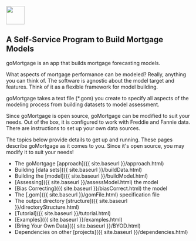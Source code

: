 
<div style="text-align: left;">
  <img src="{{ site.baseurl }}/images/vee1c.png" width="50" height="50" />
</div>

## A Self-Service Program to Build Mortgage Models

goMortgage is an app that builds mortgage forecasting models.

What aspects of mortgage performance can be modeled? Really, anything you can think of.  The software
is agnostic about the model target and features. Think of it as a flexible framework for model building.

goMortgage takes a text file (*.gom) you create to specify all aspects of the modeling process
from building datasets to model assessment.

Since goMortgage is open source, goMortgage can be modified to suit your needs.
Out of the box, it is configured to work with Freddie and Fannie data. There are
instructions to set up your own data sources. 

The topics below provide details to get up and running.  These pages describe goMortgage as it
comes to you.  Since it's open source, you may modify it to suit your needs!

- The goMortgage [approach]({{ site.baseurl }}/approach.html)
- Building [data sets]({{ site.baseurl }}/buildData.html)
- Building the [model]({{ site.baseurl }}/buildModel.html)
- [Assessing]({{ site.baseurl }}/assessModel.html) the model
- [Bias Correcting]({{ site.baseurl }}/biasCorrect.html) the model
- The [.gom]({{ site.baseurl }}/gomFile.html) specification file
- The output directory [structure]({{ site.baseurl }}/directoryStructure.html)
- [Tutorial]({{ site.baseurl }}/tutorial.html)
- [Examples]({{ site.baseurl }}/examples.html)
- [Bring Your Own Data]({{ site.baseurl }}/BYOD.html)
- Dependencies on other [projects]({{ site.baseurl }}/dependencies.html)


